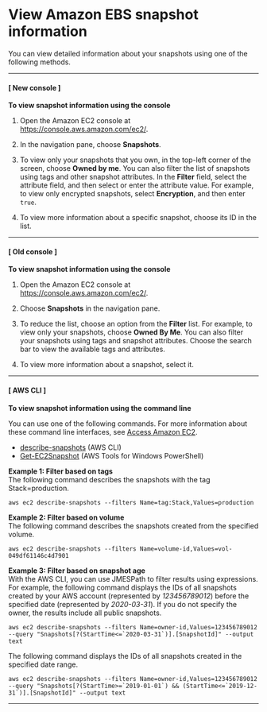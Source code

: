 # View Amazon EBS snapshot information<a name="ebs-describing-snapshots"></a>

You can view detailed information about your snapshots using one of the following methods\.

------
#### [ New console ]

**To view snapshot information using the console**

1. Open the Amazon EC2 console at [https://console\.aws\.amazon\.com/ec2/](https://console.aws.amazon.com/ec2/)\.

1. In the navigation pane, choose **Snapshots**\.

1. To view only your snapshots that you own, in the top\-left corner of the screen, choose **Owned by me**\. You can also filter the list of snapshots using tags and other snapshot attributes\. In the **Filter** field, select the attribute field, and then select or enter the attribute value\. For example, to view only encrypted snapshots, select **Encryption**, and then enter `true`\.

1. To view more information about a specific snapshot, choose its ID in the list\.

------
#### [ Old console ]

**To view snapshot information using the console**

1. Open the Amazon EC2 console at [https://console\.aws\.amazon\.com/ec2/](https://console.aws.amazon.com/ec2/)\.

1. Choose **Snapshots** in the navigation pane\. 

1. To reduce the list, choose an option from the **Filter** list\. For example, to view only your snapshots, choose **Owned By Me**\. You can also filter your snapshots using tags and snapshot attributes\. Choose the search bar to view the available tags and attributes\.

1. To view more information about a snapshot, select it\.

------
#### [ AWS CLI ]

**To view snapshot information using the command line**

You can use one of the following commands\. For more information about these command line interfaces, see [Access Amazon EC2](concepts.md#access-ec2)\.
+ [describe\-snapshots](https://docs.aws.amazon.com/cli/latest/reference/ec2/describe-snapshots.html) \(AWS CLI\)
+ [Get\-EC2Snapshot](https://docs.aws.amazon.com/powershell/latest/reference/items/Get-EC2Snapshot.html) \(AWS Tools for Windows PowerShell\)

**Example 1: Filter based on tags**  
The following command describes the snapshots with the tag Stack=production\.  

```
aws ec2 describe-snapshots --filters Name=tag:Stack,Values=production
```

**Example 2: Filter based on volume**  
The following command describes the snapshots created from the specified volume\.  

```
aws ec2 describe-snapshots --filters Name=volume-id,Values=vol-049df61146c4d7901
```

**Example 3: Filter based on snapshot age**  
With the AWS CLI, you can use JMESPath to filter results using expressions\. For example, the following command displays the IDs of all snapshots created by your AWS account \(represented by *123456789012*\) before the specified date \(represented by *2020\-03\-31*\)\. If you do not specify the owner, the results include all public snapshots\.  

```
aws ec2 describe-snapshots --filters Name=owner-id,Values=123456789012 --query "Snapshots[?(StartTime<=`2020-03-31`)].[SnapshotId]" --output text
```
The following command displays the IDs of all snapshots created in the specified date range\.  

```
aws ec2 describe-snapshots --filters Name=owner-id,Values=123456789012 --query "Snapshots[?(StartTime>=`2019-01-01`) && (StartTime<=`2019-12-31`)].[SnapshotId]" --output text
```

------